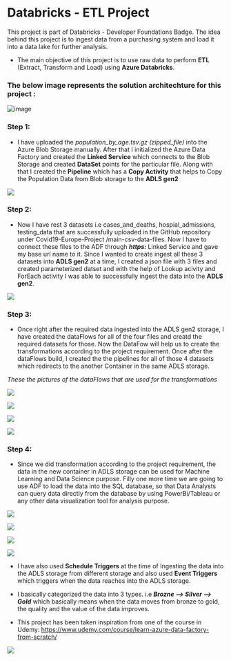 # Databricks - ETL Project

 This project is part of Databricks - Developer Foundations Badge. The idea behind this project is to ingest data from a purchasing system and load it into a data lake for further analysis.

* The main objective of this project is to use raw data to perform **ETL** (Extract, Transform and Load) using  **Azure Databricks**.

### The below image represents the solution architechture for this project :

![image](https://user-images.githubusercontent.com/79434863/180215332-81f17092-91fa-4ffe-928a-5f71f0294c47.png)

### Step 1: 
* I have uploaded the *population_by_age.tsv.gz (zipped_file)* into the Azure Blob Storage manually. After that I initialized the Azure Data Factory and created the **Linked Service** which connects to the Blob Storage and created **DataSet** points for the particular file. Along with that I created the **Pipeline** which has a **Copy Activity** that helps to Copy the Population Data from Blob storage to the **ADLS gen2**


![](./Slides_and_Screenshots(Media)/population_data_blob_ingestion.png)


### Step 2: 
* Now I have rest 3 datasets i.e cases_and_deaths, hospial_admissions, testing_data that are successfully uploaded in the GitHub repository under Covid19-Europe-Project
/main-csv-data-files. Now I have to connect these files to the ADF through ***https:*** Linked Service and gave my base url name to it. Since I wanted to create ingest all these 3 datasets into **ADLS gen2** at a time, I created a json file with 3 files and created parameterized datset and with the help of Lookup acivity and ForEach activity I was able to successfully ingest the data into the **ADLS gen2**.


![](./Slides_and_Screenshots(Media)/github_files_ingestion.png)


### Step 3:
* Once right after the required data ingested into the ADLS gen2 storage, I have created the dataFlows for all of the four files and creatd the required datasets for those. Now the DataFow will help us to create the transformations according to the project requirement. Once after the dataFlows build, I created the the pipelines for all of those 4 datasets which redirects to the another Container in the same ADLS storage.

*These the pictures of the dataFlows that are used for the transformations*

![](./Slides_and_Screenshots(Media)/dataflow_population_data.png)

![](./Slides_and_Screenshots(Media)/dataflow_cases_and_deaths_data.png)

![](./Slides_and_Screenshots(Media)/dataflow_hospial_admissions_data.png)

![](./Slides_and_Screenshots(Media)/dataflow_testing_data.png)


### Step 4: 
* Since we did transformation according to the project requirement, the data in the new container in ADLS storage can be used for Machine Learning and Data Science purpose. Filly one more time we are going to use ADF to load the data into the SQL database, so that Data Analysts can query  data directly from the database by using PowerBi/Tableau or any other data visualization tool for analysis purpose.

![](./Slides_and_Screenshots(Media)/PowerBi_ss.png)


![](./Slides_and_Screenshots(Media)/tests_vs_new_cases_1.png)

![](./Slides_and_Screenshots(Media)/tests_vs_new_cases_2.png)

![](./Slides_and_Screenshots(Media)/tests_map.png)

* I have also used **Schedule Triggers** at the time of Ingesting the data into the ADLS storage from different storage and also used **Event Triggers** which triggers when the data reaches into the ADLS storage.
* I basically categorized the data into 3 types. i.e ***Brozne --> Silver --> Gold*** which basically means when the data moves from bronze to gold, the quality and the value of the data improves.

* This project has been taken inspiration from one of the course in Udemy: https://www.udemy.com/course/learn-azure-data-factory-from-scratch/



![](./Slides_and_Screenshots(Media)/giphy.gif)




